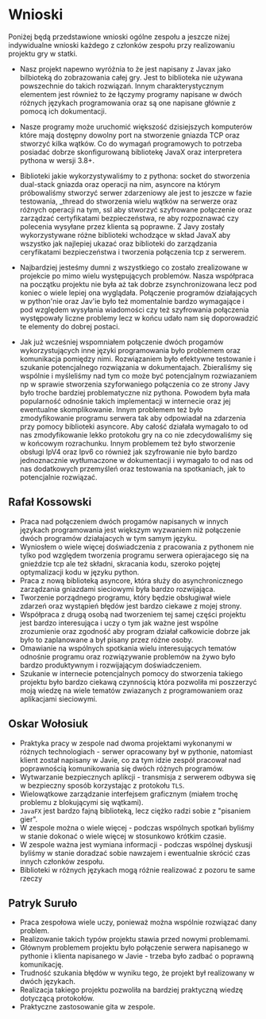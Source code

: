# Wnioski
Poniżej będą przedstawione wnioski ogólne zespołu a jeszcze niżej indywidualne wnioski każdego z członków zespołu przy realizowaniu projektu gry w statki.

- Nasz projekt napewno wyróżnia to że jest napisany z Javax jako bilbioteką do zobrazowania całej gry. Jest to biblioteka nie używana powszechnie do takich rozwiązań. Innym charakterystycznym elementem jest również to że łączymy programy napisane w dwóch różnych językach programowania  oraz są one napisane głównie z pomocą ich dokumentacji.

- Nasze programy może uruchomić większość dzisiejszych komputerów które mają dostępny dowolny port na stworzenie gniazda TCP oraz stworzyć kilka wątków. Co do wymagań programowych to potrzeba posiadać dobrze skonfigurowaną bibliotekę JavaX oraz interpretera pythona w wersji 3.8+.

- Biblioteki jakie wykorzystywaliśmy to z pythona: socket do stworzenia dual-stack gniazda oraz operacji na nim, asyncore na którym próbowaliśmy stworzyć serwer zdarzeniowy ale jest to jeszcze w fazie testowania, _thread do stworzenia wielu wątków na serwerze oraz różnych operacji na tym, ssl aby stworzyć szyfrowane połączenie oraz zarządzać certyfikatami bezpieczeństwa, re aby rozpoznawać czy polecenia wysyłane przez klienta są poprawne. Z Javy zostały wykorzystywane różne biblioteki wchodzące w skład JavaX aby wszystko jak najlepiej ukazać oraz biblioteki do zarządzania ceryfikatami bezpieczeństwa i tworzenia połączenia tcp z serwerem.

- Najbardziej jesteśmy dumni z wszystkiego co zostało zrealizowane w projekcie po mimo wielu występujących problemów. Nasza współpraca na początku projektu nie była aż tak dobrze zsynchronizowana lecz pod koniec o wiele lepiej ona wyglądała. Połączenie programów działających w python'nie oraz Jav'ie było też momentalnie bardzo wymagające i pod względem wysyłania wiadomości czy też szyfrowania połączenia występowały liczne problemy lecz w końcu udało nam się doporowadzić te elementy do dobrej postaci.

- Jak już wcześniej wspomniałem połączenie dwóch progamów wykorzystujących inne języki programowania było problemem oraz komunikacja pomiędzy nimi. Rozwiązaniem było efektywne testowanie i szukanie potencjalnego rozwiązania w dokumentajach. Zbieraliśmy się wspólnie i myśleliśmy nad tym co może być potencjalnym rozwiazaniem np w sprawie stworzenia szyforwaniego połączenia co ze strony Javy było troche bardziej problematyczne niz pythona. Powodem była mała popularność odnośnie takich implementacji w internecie oraz jej ewentualne skomplikowanie. Innym problemem też było zmodyfikowanie programu serwera tak aby odpowiadał na zdarzenia przy pomocy biblioteki asyncore. Aby całość działała wymagało to od nas zmodyfikowanie lekko protokołu gry na co nie zdecydowaliśmy się w końcowym rozrachunku. Innym problemem też było stworzenie obsługi IpV4 oraz Ipv6 co również jak szyfrowanie nie było bardzo jednoznacznie wytłumaczone w dokumentacji i wymagało to od nas od nas dodatkowych przemyśleń oraz testowania na spotkaniach, jak to potencjalnie rozwiązać.

## Rafał Kossowski
- Praca nad połączeniem dwóch progamów napisanych w innych językach programowania jest większym wyzwaniem niż połączenie dwóch programów działajacych w tym samym języku.
- Wyniosłem o wiele więcej doświadczenia z pracowania z pythonem nie tylko pod względem tworzenia programu serwera opierajacego się na gnieździe tcp ale też składni, skracania kodu, szeroko pojętej optymalizacji kodu w języku python.
- Praca z nową biblioteką asyncore, która służy do asynchronicznego zarządzania gniazdami sieciowymi była bardzo rozwijająca.
- Tworzenie porządnego programu, który będzie obsługiwał wiele zdarzeń oraz wystąpień błędów jest bardzo ciekawe z mojej strony.
- Współpraca z drugą osobą nad tworzeniem tej samej części projektu jest bardzo interesująca i uczy o tym jak ważne jest wspólne zrozumienie oraz zgodność aby program działał całkowicie dobrze jak było to zaplanowane a był pisany przez różne osoby.
- Omawianie na wspólnych spotkania wielu interesujących tematów odnośnie programu oraz rozwiązywanie problemów na żywo było bardzo produktywnym i rozwijającym doświadczeniem.
- Szukanie w internecie potencjalnych pomocy do stworzenia takiego projektu było bardzo ciekawą czynnością która pozwoliła mi poszzerzyć moją wiedzę na wiele tematów zwiazanych z programowaniem oraz aplikacjami sieciowymi.

## Oskar Wołosiuk

- Praktyka pracy w zespole nad dwoma projektami wykonanymi w różnych technologiach - serwer opracowany był w pythonie, natomiast klient został napisany w Javie, co za tym idzie zespół pracował nad poprawnością komunikowania się dwóch różnych programów.
- Wytwarzanie bezpiecznych aplikcji - transmisja z serwerem odbywa się w bezpieczny sposób korzystając z protokołu ```TLS```.
- Wielowątkowe zarządzanie interfejsem graficznym (miałem trochę problemu z blokującymi się wątkami).
- ```JavaFX``` jest bardzo fajną biblioteką, lecz ciężko radzi sobie z "pisaniem gier".
- W zespole można o wiele więcej - podczas wspólnych spotkań byliśmy w stanie dokonać o wiele więcej w stosunkowo krótkim czasie.
- W zespole ważna jest wymiana informacji - podczas wspólnej dyskusji byliśmy w stanie doradzać sobie nawzajem i ewentualnie skrócić czas innych członków zespołu.
- Biblioteki w różnych językach mogą różnie realizować z pozoru te same rzeczy
## Patryk Suruło
- Praca zespołowa wiele uczy, ponieważ można wspólnie rozwiązać dany problem.
- Realizowanie takich typów projektu stawia przed nowymi problemami. 
- Głównym problemem projektu było połączenie serwera napisanego w pythonie i klienta napisanego w Javie - trzeba było zadbać o poprawną komunikację.
- Trudność szukania błędów w wyniku tego, że projekt był realizowany w dwóch językach.
- Realizacja takiego projektu pozwoliła na bardziej praktyczną wiedzę dotyczącą protokołów.
- Praktyczne zastosowanie gita w zespole.
